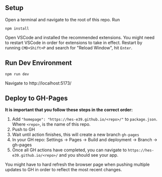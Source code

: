 ## Setup

Open a terminal and navigate to the root of this repo. Run

```
npm install
```

Open VSCode and installed the recommended extensions. You might need to restart VSCode in order for extensions to take in effect. Restart by running `CMD+Shift+P` and search for "Reload Window", hit `Enter`.

## Run Dev Environment

```
npm run dev
```

Navigate to http://localhost:5173/

## Deploy to GH-Pages

**It is important that you follow these steps in the correct order:**

1. Add `"homepage": "https://hes-e39.github.io/<repo>/"` to `package.json`. Where `<repo>`, is the name of this repo.
2. Push to GH
3. Wait until action finishes, this will create a new branch `gh-pages`
4. In your GH repo: Settings -> Pages -> Build and deployment -> Branch -> gh-pages
5. Once all GH actions have completed, you can navigate to `https://hes-e39.github.io/<repo>/` and you should see your app.

You might have to hard refresh the browser page when pushing multiple updates to GH in order to reflect the most recent changes.
